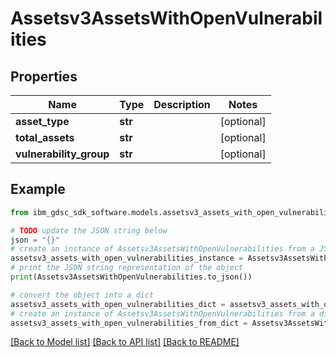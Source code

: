 # Assetsv3AssetsWithOpenVulnerabilities


## Properties

Name | Type | Description | Notes
------------ | ------------- | ------------- | -------------
**asset_type** | **str** |  | [optional] 
**total_assets** | **str** |  | [optional] 
**vulnerability_group** | **str** |  | [optional] 

## Example

```python
from ibm_gdsc_sdk_software.models.assetsv3_assets_with_open_vulnerabilities import Assetsv3AssetsWithOpenVulnerabilities

# TODO update the JSON string below
json = "{}"
# create an instance of Assetsv3AssetsWithOpenVulnerabilities from a JSON string
assetsv3_assets_with_open_vulnerabilities_instance = Assetsv3AssetsWithOpenVulnerabilities.from_json(json)
# print the JSON string representation of the object
print(Assetsv3AssetsWithOpenVulnerabilities.to_json())

# convert the object into a dict
assetsv3_assets_with_open_vulnerabilities_dict = assetsv3_assets_with_open_vulnerabilities_instance.to_dict()
# create an instance of Assetsv3AssetsWithOpenVulnerabilities from a dict
assetsv3_assets_with_open_vulnerabilities_from_dict = Assetsv3AssetsWithOpenVulnerabilities.from_dict(assetsv3_assets_with_open_vulnerabilities_dict)
```
[[Back to Model list]](../README.md#documentation-for-models) [[Back to API list]](../README.md#documentation-for-api-endpoints) [[Back to README]](../README.md)


